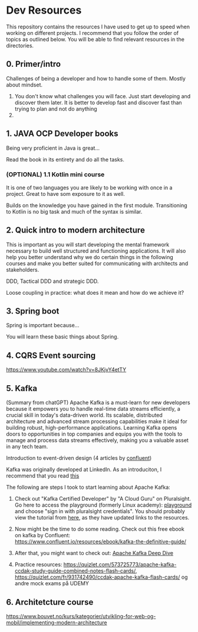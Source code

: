 # Dev Resources

This repository contains the resources I have used to get up to speed when working on different projects. I recommend that you follow the order of topics as outlined below. You will be able to find relevant resources in the directories. 

## 0. Primer/intro

Challenges of being a developer and how to handle some of them. Mostly about mindset.

1. You don't know what challenges you will face. Just start developing and discover them later. It is better to develop fast and discover fast than trying to plan and not do anything
2. 

## 1. JAVA OCP Developer books

Being very proficient in Java is great...

Read the book in its entirety and do all the tasks. 

### (OPTIONAL) 1.1 Kotlin mini course

It is one of two languages you are likely to be working with once in a project. Great to have som exposure to it as well.

Builds on the knowledge you have gained in the first module. Transitioning to Kotlin is no big task and much of the syntax is similar.

## 2. Quick intro to modern architecture

This is important as you will start developing the mental framework necessary to build well structured and functioning applications. It will also help you better understand why we do certain things in the following courses and make you better suited for communicating with architects and stakeholders.

DDD, Tactical DDD and strategic DDD.

Loose coupling in practice: what does it mean and how do we achieve it?

## 3. Spring boot

Spring is important because...

You will learn these basic things about Spring.

## 4. CQRS Event sourcing

https://www.youtube.com/watch?v=8JKjvY4etTY 

## 5. Kafka
(Summary from chatGPT) Apache Kafka is a must-learn for new developers because it empowers you to handle real-time data streams efficiently, a crucial skill in today's data-driven world. Its scalable, distributed architecture and advanced stream processing capabilities make it ideal for building robust, high-performance applications. Learning Kafka opens doors to opportunities in top companies and equips you with the tools to manage and process data streams effectively, making you a valuable asset in any tech team.

Introduction to event-driven design (4 articles by [confluent](https://www.confluent.io/blog/journey-to-event-driven-part-1-why-event-first-thinking-changes-everything/))

Kafka was originally developed at LinkedIn. As an introduciton, I recommend that you read [this](https://engineering.linkedin.com/distributed-systems/log-what-every-software-engineer-should-know-about-real-time-datas-unifying)

The following are steps I took to start learning about Apache Kafka:
1. Check out "Kafka Certified Developer" by "A Cloud Guru" on Pluralsight. Go here to access the playground (formerly Linux academy): [playground](https://help.pluralsight.com/hc/en-us/articles/24564263824404-Hands-on-playground-overview#access) and choose "sign in with pluralsight credentials". You should probably view the tutorial from [here](https://learn.acloud.guru/), as they have updated links to the resources.

2. Now might be the time to do some reading. Check out this free ebook on kafka by Confluent: https://www.confluent.io/resources/ebook/kafka-the-definitive-guide/

3. After that, you might want to check out: [Apache Kafka Deep Dive](https://learn.acloud.guru/course/bf0aeafb-8bc4-4082-bd3a-00972349b6c0/overview)

4. Practice resources: https://quizlet.com/573725773/apache-kafka-ccdak-study-guide-combined-notes-flash-cards/, https://quizlet.com/fr/931742490/ccdak-apache-kafka-flash-cards/ og andre mock exams på UDEMY


## 6. Architetcture course

https://www.bouvet.no/kurs/kategorier/utvikling-for-web-og-mobil/implementing-modern-architecture

